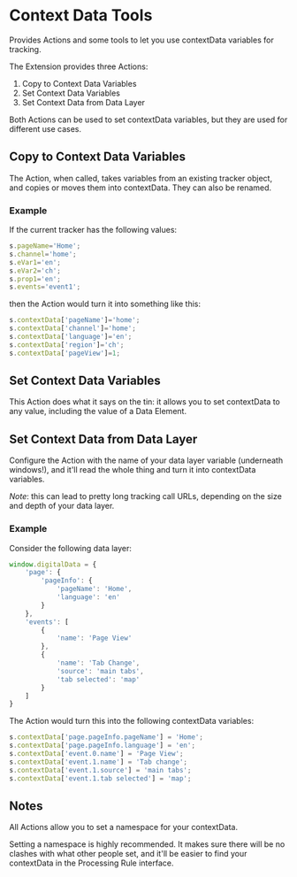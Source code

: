 # Context Data Tools

Provides Actions and some tools to let you use contextData variables for tracking.

The Extension provides three Actions:

1. Copy to Context Data Variables
2. Set Context Data Variables
3. Set Context Data from Data Layer

Both Actions can be used to set contextData variables, but they are used for different use cases.

## Copy to Context Data Variables

The Action, when called, takes variables from an existing tracker object, and copies or moves them into contextData. They can also be renamed.

### Example

If the current tracker has the following values:

```js
s.pageName='Home';
s.channel='home';
s.eVar1='en';
s.eVar2='ch';
s.prop1='en';
s.events='event1';
```

then the Action would turn it into something like this:

```js
s.contextData['pageName']='home';
s.contextData['channel']='home';
s.contextData['language']='en';
s.contextData['region']='ch';
s.contextData['pageView']=1;
```

## Set Context Data Variables

This Action does what it says on the tin: it allows you to set contextData to any value, including the value of a Data Element.

## Set Context Data from Data Layer

Configure the Action with the name of your data layer variable (underneath windows!), and it'll read the whole thing and turn it into contextData variables.

*Note*: this can lead to pretty long tracking call URLs, depending on the size and depth of your data layer.

### Example

Consider the following data layer:

```js
window.digitalData = {
    'page': {
        'pageInfo': {
            'pageName': 'Home',
            'language': 'en'
        }
    },
    'events': [
        {
            'name': 'Page View'
        },
        {
            'name': 'Tab Change',
            'source': 'main tabs',
            'tab selected': 'map'
        }
    ]
}
```

The Action would turn this into the following contextData variables:

```js
s.contextData['page.pageInfo.pageName'] = 'Home';
s.contextData['page.pageInfo.language'] = 'en';
s.contextData['event.0.name'] = 'Page View';
s.contextData['event.1.name'] = 'Tab change';
s.contextData['event.1.source'] = 'main tabs';
s.contextData['event.1.tab selected'] = 'map';
```

## Notes

All Actions allow you to set a namespace for your contextData.

Setting a namespace is highly recommended. It makes sure there will be no clashes with what other people set, and it'll be easier to find your contextData in the Processing Rule interface.
